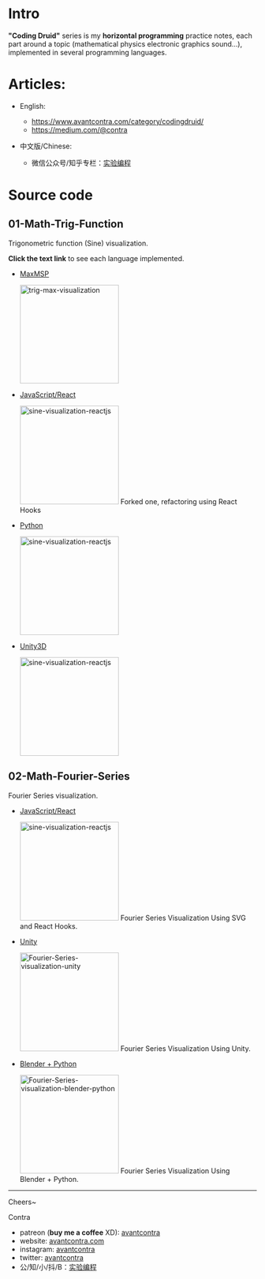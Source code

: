 # Intro
**"Coding Druid"** series is my **horizontal programming** practice notes, each part around a topic (mathematical physics electronic graphics sound...), implemented in several programming languages.

# Articles:

- English:
    - https://www.avantcontra.com/category/codingdruid/
    - https://medium.com/@contra

- 中文版/Chinese:
    - 微信公众号/知乎专栏：[实验编程](https://zhuanlan.zhihu.com/floatlab)

# Source code

## 01-Math-Trig-Function
Trigonometric function (Sine) visualization. 

**Click the text link** to see each language implemented.

- [MaxMSP](https://github.com/avantcontra/coding-druid/tree/master/01-Math-Trig-Function/maxmsp)

    <img src="http://float.intplusplus.cn/trig-max-visualization.gif" alt="trig-max-visualization" width="200">

- [JavaScript/React](https://github.com/avantcontra/coding-druid/tree/master/01-Math-Trig-Function/sine-js-react)

    <img src="http://float.intplusplus.cn/sine-visualization-reactjs.gif" alt="sine-visualization-reactjs" width="200">
     Forked one, refactoring using React Hooks

- [Python](https://github.com/avantcontra/coding-druid/tree/master/01-Math-Trig-Function/sine-python)

    <img src="http://float.intplusplus.cn/sine-py-effect-0.gif" alt="sine-visualization-reactjs" width="200">

- [Unity3D](https://github.com/avantcontra/coding-druid/tree/master/01-Math-Trig-Function/sine-unity)

    <img src="http://float.intplusplus.cn/sine-unity-optimize.gif" alt="sine-visualization-reactjs" width="200">
    
## 02-Math-Fourier-Series
Fourier Series visualization.
- [JavaScript/React](https://github.com/avantcontra/coding-druid/tree/master/02-Math-Fourier-Series/fourier-series-js-react)

    <img src="http://float.intplusplus.cn/fs-js-5.gif" alt="sine-visualization-reactjs" width="200">
    Fourier Series Visualization Using SVG and React Hooks.
    
- [Unity](https://github.com/avantcontra/coding-druid/tree/master/02-Math-Fourier-Series/fourier-series-unity)

    <img src="http://float.intplusplus.cn/fs-unity-4-short-2m.gif" alt="Fourier-Series-visualization-unity" width="200">
    Fourier Series Visualization Using Unity.
    
- [Blender + Python](https://github.com/avantcontra/coding-druid/tree/master/02-Math-Fourier-Series/fourier-series-python-blender)
 
    <img src="http://float.intplusplus.cn/fs-blender-short.gif" alt="Fourier-Series-visualization-blender-python" width="200">
    Fourier Series Visualization Using Blender + Python.
  
----


Cheers~

Contra

- patreon (**buy me a coffee** XD): [avantcontra](https://www.patreon.com/avantcontra)
- website: [avantcontra.com](https://www.avantcontra.com)
- instagram: [avantcontra](https://instagram.com/avantcontra)
- twitter: [avantcontra](https://twitter.com/avantcontra)
- 公/知/小/抖/B：[实验编程](https://space.bilibili.com/309452713)


